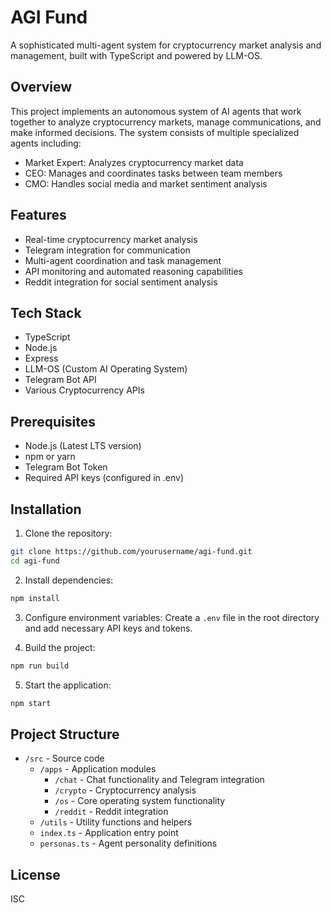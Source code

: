 # AGI Fund

A sophisticated multi-agent system for cryptocurrency market analysis and management, built with TypeScript and powered by LLM-OS.

## Overview

This project implements an autonomous system of AI agents that work together to analyze cryptocurrency markets, manage communications, and make informed decisions. The system consists of multiple specialized agents including:

- Market Expert: Analyzes cryptocurrency market data
- CEO: Manages and coordinates tasks between team members
- CMO: Handles social media and market sentiment analysis

## Features

- Real-time cryptocurrency market analysis
- Telegram integration for communication
- Multi-agent coordination and task management
- API monitoring and automated reasoning capabilities
- Reddit integration for social sentiment analysis

## Tech Stack

- TypeScript
- Node.js
- Express
- LLM-OS (Custom AI Operating System)
- Telegram Bot API
- Various Cryptocurrency APIs

## Prerequisites

- Node.js (Latest LTS version)
- npm or yarn
- Telegram Bot Token
- Required API keys (configured in .env)

## Installation

1. Clone the repository:
```bash
git clone https://github.com/yourusername/agi-fund.git
cd agi-fund
```

2. Install dependencies:
```bash
npm install
```

3. Configure environment variables:
Create a `.env` file in the root directory and add necessary API keys and tokens.

4. Build the project:
```bash
npm run build
```

5. Start the application:
```bash
npm start
```

## Project Structure

- `/src` - Source code
  - `/apps` - Application modules
    - `/chat` - Chat functionality and Telegram integration
    - `/crypto` - Cryptocurrency analysis
    - `/os` - Core operating system functionality
    - `/reddit` - Reddit integration
  - `/utils` - Utility functions and helpers
  - `index.ts` - Application entry point
  - `personas.ts` - Agent personality definitions

## License
ISC
